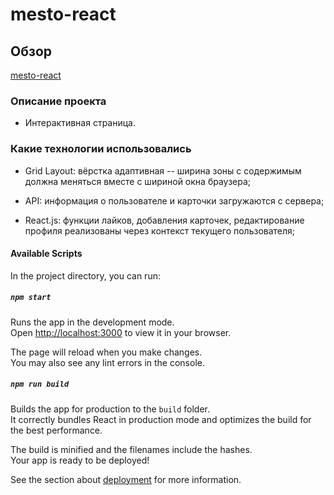 # mesto-react

## Обзор

[mesto-react](https://auroraptor.github.io/mesto-react/)

### Описание проекта

* Интерактивная страница.

### Какие технологии использовались

- Grid Layout: вёрстка адаптивная -- ширина зоны с содержимым должна меняться вместе с шириной окна браузера;

- API: информация о пользователе и карточки загружаются с сервера;

- React.js: функции лайков, добавления карточек, редактирование профиля реализованы через контекст текущего пользователя;

#### Available Scripts

In the project directory, you can run:

##### `npm start`

Runs the app in the development mode.\
Open [http://localhost:3000](http://localhost:3000) to view it in your browser.

The page will reload when you make changes.\
You may also see any lint errors in the console.

##### `npm run build`

Builds the app for production to the `build` folder.\
It correctly bundles React in production mode and optimizes the build for the best performance.

The build is minified and the filenames include the hashes.\
Your app is ready to be deployed!

See the section about [deployment](https://facebook.github.io/create-react-app/docs/deployment) for more information.





